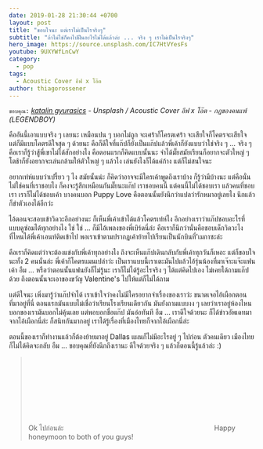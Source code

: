 ```yaml
---
date: 2019-01-28 21:30:44 +0700
layout: post
title: "ขอบใจนะ แต่เราไม่เป็นไรจริงๆ"
subtitle: "ถ้าไม่ใช่ก็คงไปฝืนอะไรไม่ได้แล้วล่ะ ... จริง ๆ เราไม่เป็นไรจริงๆ"
hero_image: https://source.unsplash.com/IC7HtVYesFs
youtube: 9UXYWfLnCwY
category:
  - pop
tags:
  - Acoustic Cover อีฟ x โอ๊ต
author: thiagorossener
---
```

`ขอบคุณ:` *[katalin gyurasics](https://unsplash.com/@gyeka) - Unsplash / Acoustic Cover อีฟ x โอ๊ต - กฏของคนแพ้ (LEGENDBOY)*

คืออันนี้เอาแบบจริง ๆ เลยนะ เหมือนปน ๆ บอกไม่ถูก จะเศร้าก็โครตเศร้า จะเสียใจก็โคตรจะเสียใจ แต่ก็มีแบบโคตรดีใจสุด ๆ ด้วยนะ คือก็ดีใจที่แก๊ปก็ยังเป็นแก๊ปแล้วพี่เค้าก็ยังแบบว่าใช่จริง ๆ ... จริง ๆ คือเราก็รู้ว่าสู้พี่เขาไม่ได้สักอย่างไง คือตอนแรกก็คิดแบบนั้นนะ จำได้มั๊ยสมัยเรียนก็อยากจะตัวใหญ่ ๆ โตช้าก็ยังอยากจะเล่นกล้ามให้ตัวใหญ่ ๆ แล้วไง เล่นยังไงก็ได้แค่ก้าง แต่ก็ไม่สนใจนะ

อยากเท่ห์แบบว่าเปรี้ยว ๆ ไง สมัยนั้นน่ะ ก็คิดว่าอาจจะมีใครเค้าพูดถึงเราบ้าง ก็รู้ว่ามีบ้างนะ แต่คือนั่นไม่ใช่คนที่เราชอบไง ก็คงจะรู้สึกเหมือนกันมั๊ยนะแก๊ป เราชอบคนนี้ แต่คนนี้ไม่ได้ชอบเรา แล้วคนที่ชอบเรา เราก็ไม่ได้ชอบเค้า บางคนบอก Puppy Love คือตอนนั้นยังนึกว่าแปลว่ารักหมาอยู่เลยไง นึกแล้วก็ขำตัวเองได้อีกว่ะ

ไอ้ตอนจะสอบเข้าวิดวะอีกอย่างนะ ก็เห็นพี่เค้าเข้าได้แล้วโคตรเท่ห์ไง อีกอย่างเราว่าแก๊ปชอบอะไรที่แบบดูซ่อมได้ทุกอย่างไง ใช่ ใช่ ... ก็มีไอ้เพลงของพี่เบิร์ดนี่ล่ะ คือเราก็นึกว่านั่นคือชอบเด็กวิดวะไง ที่ไหนได้พี่เค้าเอนท์ติดเข้าไป พอเราเข้าตามปรากฏเค้าย้ายไปเรียนเป็นนักบินที่'เมกาซะล่ะ

คือเราก็คิดแต่ว่าจะต้องแข่งกับพี่เค้าทุกอย่างไง ถึงจะเห็นแก๊ปเดินกลับกับพี่เค้าทุกวันก็เหอะ แต่ก็ขอบใจนะทั้ง 2 คนนั่นล่ะ พี่เค้าก็โคตรแมนเปล่าว่ะ เป็นเราแบบนี้เราเตะมันไปแล้วไอ้รุ่นน้องที่มาเจ๊าะแจ๊ะแฟนเค้า อืม ... หรือว่าตอนนั้นแฟนยังก็ไม่รู้นะ เราก็ไม่ได้รู้อะไรจริง ๆ ได้แต่คิดไปเอง ไม่เคยได้ถามแก๊ปด้วย ถึงตอนนั้นจะเอาของขวัญ Valentine's ไปให้แต่ก็ไม่ได้ถาม

แต่ดีใจนะ เพิ่งมารู้ว่าแก๊ปจำได้ เราเข้าใจว่าคงไม่มีใครอยากจำเรื่องของเราว่ะ ขนาดเจอไอ้เผือกตอนที่มาอยู่ที่นี่ ตอนแรกมันแบบไม่เชื่อว่าเรียนโรงเรียนเดียวกัน มันยังถามแบบงง ๆ เลยว่าเราอยู่ห้องไหน บอกของเรามันบอกไม่คุ้นเลย แต่พอบอกชื่อแก๊ป มันอ๋อทันที อืม ... เราดีใจด้วยนะ ก็ได้ข่าวอัพเดทมาจากไอ้เผือกนี่ล่ะ ก็สนิทกันมากอยู่ เราได้รู้เรื่องที่เมืองไทยก็จากไอ้เผือกนี่ล่ะ

ตอนนี้ของเราก็ทำงานแล้วก็ต้องย้ายมาอยู่ Dallas แผนก็ไม่มีอะไรอยู่ ๆ ไปก่อน ตัวคนเดียว เมืองไทยก็ไม่ได้คิดจะกลับ อืม ... ขอบคุณที่ยังนึกถึงเรานะ ดีใจด้วยจริง ๆ แล้วก็ตอนนี้รู้แล้วล่ะ :)
> Ok ไปก่อนล่ะ <svg class="love"><use xlink:href="#icon-heart"></use></svg> Happy honeymoon to both of you guys!
